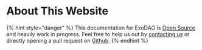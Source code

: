# About This Website

{% hint style="danger" %}
This documentation for ExoDAO is [Open Source](https://github.com/ExoDAO-Network/Website) and heavily work in progress. Feel free to help us out by [contacting us](overview/contact-us.md) or directly opening a pull request on [Github](https://github.com/ExoDAO-Network/Website).
{% endhint %}

